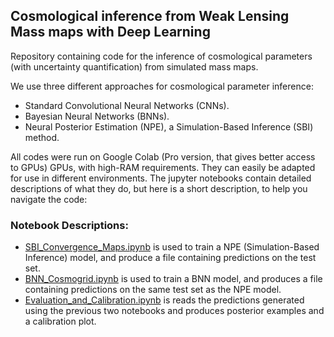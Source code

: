 ## Cosmological inference from Weak Lensing Mass maps with Deep Learning

Repository containing code for the inference of cosmological parameters (with uncertainty quantification) from simulated mass maps.

We use three different approaches for cosmological parameter inference:

- Standard Convolutional Neural Networks (CNNs).
- Bayesian Neural Networks (BNNs).
- Neural Posterior Estimation (NPE), a Simulation-Based Inference (SBI) method.

All codes were run on Google Colab (Pro version, that gives better access to GPUs) GPUs, with high-RAM requirements. They can easily be adapted for use in different environments. The jupyter notebooks contain detailed descriptions of what they do, but here is a short description, to help you navigate the code:


### Notebook Descriptions:

- [SBI_Convergence_Maps.ipynb](SBI_Convergence_Maps.ipynb) is used to train a NPE (Simulation-Based Inference) model, and produce a file containing predictions on the test set.
- [BNN_Cosmogrid.ipynb](BNN_Cosmogrid.ipynb) is used to train a BNN model, and produces a file containing predictions on the same test set as the NPE model.
- [Evaluation_and_Calibration.ipynb](Evaluation_and_Calibration.ipynb) is reads the predictions generated using the previous two notebooks and produces posterior examples and a calibration plot.
